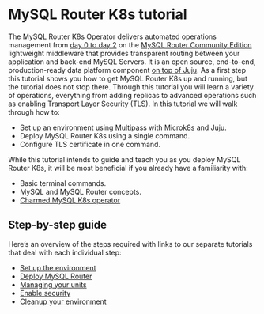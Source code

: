 # MySQL Router K8s tutorial

The MySQL Router K8s Operator delivers automated operations management from [day 0 to day 2](https://codilime.com/blog/day-0-day-1-day-2-the-software-lifecycle-in-the-cloud-age/) on the [MySQL Router Community Edition](https://www.mysql.com/products/community/) lightweight middleware that provides transparent routing between your application and back-end MySQL Servers. It is an open source, end-to-end, production-ready data platform component [on top of Juju](https://juju.is/). As a first step this tutorial shows you how to get MySQL Router K8s up and running, but the tutorial does not stop there. Through this tutorial you will learn a variety of operations, everything from adding replicas to advanced operations such as enabling Transport Layer Security (TLS). In this tutorial we will walk through how to:
- Set up an environment using [Multipass](https://multipass.run/) with [Microk8s](https://microk8s.io/) and [Juju](https://juju.is/).
- Deploy MySQL Router K8s using a single command.
- Configure TLS certificate in one command.

While this tutorial intends to guide and teach you as you deploy MySQL Router K8s, it will be most beneficial if you already have a familiarity with:
- Basic terminal commands.
- MySQL and MySQL Router concepts.
- [Charmed MySQL K8s operator](https://charmhub.io/mysql-k8s)

## Step-by-step guide

Here’s an overview of the steps required with links to our separate tutorials that deal with each individual step:
* [Set up the environment](/t/12178)
* [Deploy MySQL Router](/t/12180)
* [Managing your units](/t/12182)
* [Enable security](/t/12203)
* [Cleanup your environment](/t/12204)